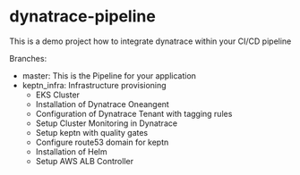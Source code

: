 # dynatrace-pipeline

This is a demo project how to integrate dynatrace within your CI/CD pipeline

Branches:

- master: This is the Pipeline for your application
- keptn_infra: Infrastructure provisioning
  - EKS Cluster
  - Installation of Dynatrace Oneangent
  - Configuration of Dynatrace Tenant with tagging rules
  - Setup Cluster Monitoring in Dynatrace
  - Setup keptn with quality gates
  - Configure route53 domain for keptn
  - Installation of Helm
  - Setup AWS ALB Controller
